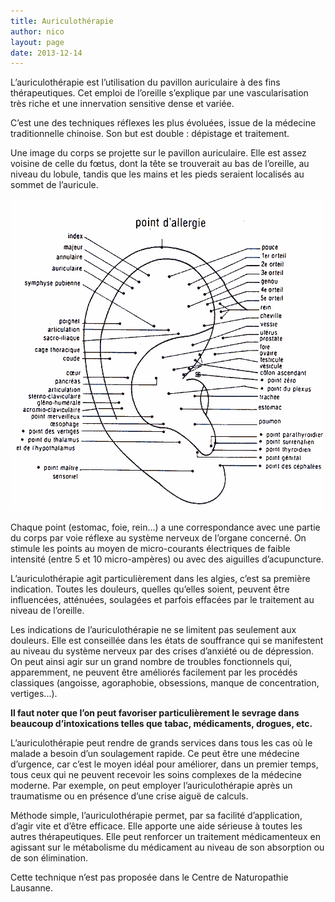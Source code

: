 ```yaml
---
title: Auriculothérapie
author: nico
layout: page
date: 2013-12-14
---
```

L’auriculothérapie est l’utilisation du pavillon auriculaire à des fins thérapeutiques. Cet emploi de l’oreille s’explique par une vascularisation très riche et une innervation sensitive dense et variée.

C’est une des techniques réflexes les plus évoluées, issue de la médecine traditionnelle chinoise. Son but est double : dépistage et traitement.

Une image du corps se projette sur le pavillon auriculaire. Elle est assez voisine de celle du fœtus, dont la tête se trouverait au bas de l’oreille, au niveau du lobule, tandis que les mains et les pieds seraient localisés au sommet de l’auricule.

<img class="aligncenter size-full wp-image-339" alt="oreille_ponts" src="./images/oreille_ponts.gif" width="500" height="500" />

Chaque point (estomac, foie, rein…) a une correspondance avec une partie du corps par voie réflexe au système nerveux de l’organe concerné. On stimule les points au moyen de micro-courants électriques de faible intensité (entre 5 et 10 micro-ampères) ou avec des aiguilles d’acupuncture.

L’auriculothérapie agit particulièrement dans les algies, c’est sa première indication. Toutes les douleurs, quelles qu’elles soient, peuvent être influencées, atténuées, soulagées et parfois effacées par le traitement au niveau de l’oreille.

Les indications de l’auriculothérapie ne se limitent pas seulement aux douleurs. Elle est conseillée dans les états de souffrance qui se manifestent au niveau du système nerveux par des crises d’anxiété ou de dépression. On peut ainsi agir sur un grand nombre de troubles fonctionnels qui, apparemment, ne peuvent être améliorés facilement par les procédés classiques (angoisse, agoraphobie, obsessions, manque de concentration, vertiges...).

**Il faut noter que l’on peut favoriser particulièrement le sevrage dans beaucoup d’intoxications telles que tabac, médicaments, drogues, etc.**

L’auriculothérapie peut rendre de grands services dans tous les cas où le malade a besoin d’un soulagement rapide. Ce peut être une médecine d’urgence, car c’est le moyen idéal pour améliorer, dans un premier temps, tous ceux qui ne peuvent recevoir les soins complexes de la médecine moderne. Par exemple, on peut employer l’auriculothérapie après un traumatisme ou en présence d’une crise aiguë de calculs.

Méthode simple, l’auriculothérapie permet, par sa facilité d’application, d’agir vite et d’être efficace. Elle apporte une aide sérieuse à toutes les autres thérapeutiques. Elle peut renforcer un traitement médicamenteux en agissant sur le métabolisme du médicament au niveau de son absorption ou de son élimination.

Cette technique n’est pas proposée dans le Centre de Naturopathie Lausanne.